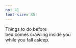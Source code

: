 ```yaml
---
no: 41
font-size: 85
---
```


Things to do before  
bed comes crawling inside you  
while you fall asleep.
